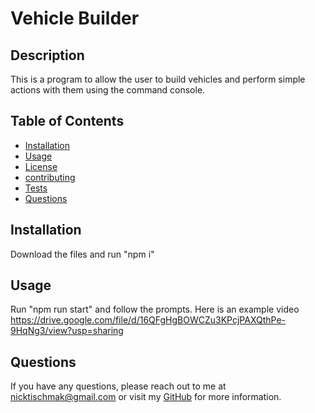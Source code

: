 # Vehicle Builder
  
  
  
  ## Description
  
  This is a program to allow the user to build vehicles and perform simple actions with them using the command console.
  
  ## Table of Contents
  
  - [Installation](#installation)
  - [Usage](#usage)
  - [License](#license)
  - [contributing](#contributing)
  - [Tests](#tests)
  - [Questions](#questions)
  
  ## Installation
  
  Download the files and run "npm i"
  
  ## Usage
  
  Run "npm run start" and follow the prompts.
  Here is an example video https://drive.google.com/file/d/16QFgHgBOWCZu3KPcjPAXQthPe-9HqNg3/view?usp=sharing
  
  ## Questions
  
  If you have any questions, please reach out to me at nicktischmak@gmail.com or visit my [GitHub](https://github.com/nicktischmak) for more information.